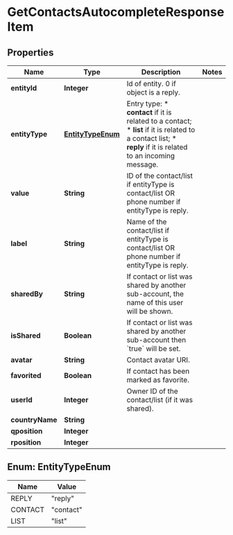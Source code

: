 
# GetContactsAutocompleteResponseItem

## Properties
Name | Type | Description | Notes
------------ | ------------- | ------------- | -------------
**entityId** | **Integer** | Id of entity. 0 if object is a reply. | 
**entityType** | [**EntityTypeEnum**](#EntityTypeEnum) | Entry type: * **contact** if it is related to a contact; * **list** if it is related to a contact list; * **reply** if it is related to an incoming message.  | 
**value** | **String** | ID of the contact/list if entityType is contact/list OR phone number if entityType is reply. | 
**label** | **String** | Name of the contact/list if entityType is contact/list OR phone number if entityType is reply. | 
**sharedBy** | **String** | If contact or list was shared by another sub-account, the name of this user will be shown. | 
**isShared** | **Boolean** | If contact or list was shared by another sub-account then &#x60;true&#x60; will be set. | 
**avatar** | **String** | Contact avatar URI. | 
**favorited** | **Boolean** | If contact has been marked as favorite. | 
**userId** | **Integer** | Owner ID of the contact/list (if it was shared). | 
**countryName** | **String** |  | 
**qposition** | **Integer** |  | 
**rposition** | **Integer** |  | 


<a name="EntityTypeEnum"></a>
## Enum: EntityTypeEnum
Name | Value
---- | -----
REPLY | &quot;reply&quot;
CONTACT | &quot;contact&quot;
LIST | &quot;list&quot;



